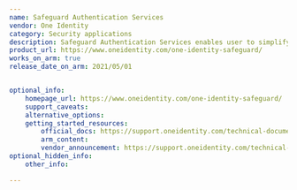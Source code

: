 ```yaml
---
name: Safeguard Authentication Services
vendor: One Identity
category: Security applications
description: Safeguard Authentication Services enables user to simplify and identity management based on user existing AD investment.
product_url: https://www.oneidentity.com/one-identity-safeguard/
works_on_arm: true
release_date_on_arm: 2021/05/01


optional_info:
    homepage_url: https://www.oneidentity.com/one-identity-safeguard/
    support_caveats:
    alternative_options:
    getting_started_resources:
        official_docs: https://support.oneidentity.com/technical-documents/safeguard-authentication-services/5.0.1/installation-guide
        arm_content:
        vendor_announcement: https://support.oneidentity.com/technical-documents/safeguard-authentication-services/5.0.1/release-notes#TOPIC-1565570
optional_hidden_info:
    other_info:

---
```


